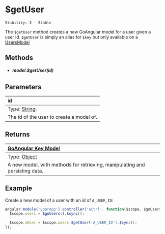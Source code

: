 # $getUser

```
Stability: 3 - Stable
```

The `$getUser` method creates a new GoAngular model for a user given a user id.
`$getUser` is simply an alias for `$key` but only available on a [UsersModel](./index.md)

## Methods

- ###### **model.$getUser(id)**

## Parameters

| id |
|:---|
| Type: [String](https://developer.mozilla.org/en-US/docs/Web/JavaScript/Reference/Global_Objects/String). |
| The id of the user to create a model of. |

## Returns

| [GoAngular Key Model](../key_model/index.md) |
| :--|
| Type: [Object](https://developer.mozilla.org/en-US/docs/Web/JavaScript/Reference/Global_Objects/Object) |
| A new model, with methods for retrieving, manipulating and persisting data. |

## Example

Create a new model of a user with an id of `A_USER_ID`:

```js
angular.module('yourApp').controller('aCtrl', function($scope, $goUsers) {
  $scope.users = $goUsers().$sync();

  $scope.aUser = $scope.users.$getUser('A_USER_ID').$sync();
});
```
